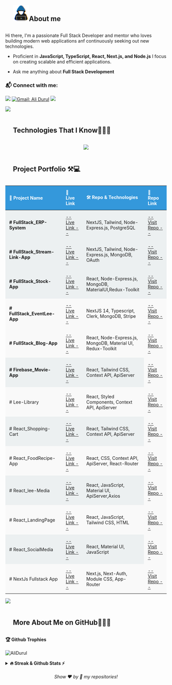 
<!-- <a href="https://git.io/typing-svg">
<img src="https://readme-typing-svg.demolab.com?font=comic+sense&weight=600&size=23&pause=1000&color=1E88E5&vCenter=true&width=800&height=60&lines=Hi,+I+am+Ali;%F0%9F%91%A8%F0%9F%8F%BB%E2%80%8D%F0%9F%92%BB+A+Full+Stack+Developer.;%F0%9F%8E%93+Graduated+from+Software+Engineering.;%F0%9F%92%99+Love+to+learn+new+stuffs." alt="Typing SVG" />
</a> --!>

<!--h2 without bottom border-->
<div id="user-content-toc">
  <ul align="left">
    <summary> <img src = "./assets/img/about_me.gif" width = 50px /><h2 style="display: inline-block">About me</h2></summary>
  </ul>
</div>

<p>Hi there, I'm a passionate Full Stack Developer and mentor who loves building modern web applications anf continuously seeking out new technologies.</p>
 <!-- <picture> <img src="https://www.aalpha.net/wp-content/uploads/2020/12/full-stack-development.gif" align="right"  width = 450px /> </picture> --!>

- Proficient in **JavaScript, TypeScript, React, Next.js, and Node.js** I focus on creating scalable and efficient applications.

- Ask me anything about **Full Stack Development**

### 📬 Connect with me: 
[![](https://img.shields.io/badge/linkedin-%230077B5.svg?&style=for-the-badge&logo=linkedin&logoColor=white)](https://www.linkedin.com/in/ali-durul-851511151/)
[![Gmail: Ali Durul](https://img.shields.io/badge/-gmail-red?style=for-the-badge&logo=Gmail&logoColor=white&link=mailto:alidrl26@gmail.com)](mailto:alidrl26@gmail.com)
![](https://komarev.com/ghpvc/?username=AliDurul&color=blue&style=for-the-badge)

<img src="https://user-images.githubusercontent.com/73097560/115834477-dbab4500-a447-11eb-908a-139a6edaec5c.gif" >

<div id="user-content-toc">
  <ul>
    <summary><h2 style="display: inline-block">Technologies That I Know👨🏻‍💻</h2></summary>
  </ul>
</div>
<!--tech stack icons-->
<p align="center">
  <a href="https://skillicons.dev">
    <img src="https://skillicons.dev/icons?i=html,css,js,ts,react,nextjs,vue,redux,bootstrap,materialui,tailwind,sass,styledcomponents,py,linux,mysql,mongodb,postgres,mysql,firebase,postman,azure,github,gitlab,vercel,vite,git,vscode,figma&perline=15" />
  </a>
</p>

<!--
<div id="user-content-toc">
  <ul>
    <summary><h2 style="display: inline-block">My Projects⚒💻</h2></summary>
  </ul>
</div>


  Project Name       | Repo Link & Technologies     | How does my project look
:-------------------------|-------------------------|------------------------- 
[FullStack_Stock-App](https://mern-stack-stock-app.vercel.app/) | React, Node-Expres.js, MongoDB Material UI, Redux-Toolkit [# Go to Repo](https://github.com/AliDurul/FullStack_Stock-App) | ![stockapp](https://github.com/AliDurul/FullStack-Stock-App/assets/80897590/26627259-cb60-47d9-bd50-8c64f7877254)
[FullStack_Blog-App](https://fullstack-blog-app-c4ay.onrender.com)| React, Node-Expres.js, MongoDB, Material UI, Redux-Toolkit [# Go to Repo](https://github.com/AliDurul/FullStack_Blog-App) | ![blog app](https://github.com/AliDurul/MernStack_Blog-App/assets/80897590/1d78fdb1-5326-4237-b630-097889dbc09a)
[Firebase_Movie-App](https://firebase-movie-app-two.vercel.app)| React, Tailwind CSS, Context Api, ApiServer [# Go to Repo](https://github.com/AliDurul/Firebase-Movie-App)| ![movieapp](https://github.com/AliDurul/Firebase-Movie-App/assets/80897590/89c7bdcd-c9f4-4c47-bbd3-f918e1a09de5)
[Lee-Library](https://tailwind-shopping-cartt.vercel.app)| React, StyledComponent CSS, Context Api, ApiServer [# Go to Repo](https://github.com/AliDurul/Lee-Library) | ![LeeLibrirary](https://github.com/AliDurul/Lee-Library/assets/80897590/76766085-6395-4bbd-a285-6acbaab5bedc)
[React_Shopping-Cart](https://tailwind-shopping-cartt.vercel.app)| React, Tailwind CSS, Context Api, ApiServer [# Go to Repo](https://github.com/AliDurul/Shopping-Cart) | ![shoppingCart](https://github.com/AliDurul/Shopping-Cart/assets/80897590/d492d45f-b971-4a68-817e-a9d18a53cdbb)
[React_FoodRecipe-App](https://food-recipe-app-mu.vercel.app) | React, CSS, Context Api, ApiServer, React-Router [# Go to Repo](https://github.com/AliDurul/Food-Recipe-App) | ![foodrecipe](https://github.com/AliDurul/Food-Recipe-App/assets/80897590/ce752921-a133-468f-a928-d1bc6e3eaa46)
[Reac_lee-Media](https://react-leemedia.vercel.app/) | React, Javascript, Material UI, ApiServer, Axios [# Go to Repo](https://github.com/AliDurul/React_Lee-Media) | ![leeMedia](https://github.com/AliDurul/React_Lee-Media/assets/80897590/ae3fa317-2f15-4494-8a8e-ccbdd662add0)
[React_LandingPage](https://lee-react-hoobank.vercel.app/) | React, Javascript, Tailwind Css, Html [# Go to Repo](https://github.com/AliDurul/React_HooBank) | ![hoobank(1)](https://github.com/AliDurul/React_HooBank/assets/80897590/f6b32f14-d9b9-4e98-83fa-887ec0063d61)
[React_SocialMedia](https://lee-react-socialmedia.vercel.app/) | React, Material UI, Js [# Go to Repo](https://github.com/AliDurul/React_SocialMedia) | ![Video_231216132001](https://github.com/AliDurul/React_SocialMedia/assets/80897590/d793c394-f4c8-4f63-9fc6-489173796d4f)
[NextJs Fullstack App](https://next-fullstack-app-umber.vercel.app/) | Next, Next-Auth, Module CSS, App-Router [# Go to Repo](https://github.com/AliDurul/Next_FullstackApp) | ![nextApp](https://github.com/AliDurul/MernStack_Blog-App/assets/80897590/bd2dc496-e806-4243-b82c-0582e57f9759)

-->

<div id="user-content-toc">
  <ul>
    <summary><h2 style="display: inline-block">Project Portfolio ⚒💻</h2></summary>
  </ul>
</div>
    
  <table style="width:100%; border-collapse: collapse; text-align: left;">
        <thead>
            <tr>
                <th style="padding: 12px; background-color: #3498db; color: white;">🚀 Project Name</th>
                <th style="padding: 12px; background-color: #3498db; color: white;">🔗 Live Link </th>
                <th style="padding: 12px; background-color: #3498db; color: white;">🛠️ Repo & Technologies</th>
                <th style="padding: 12px; background-color: #3498db; color: white;">🔗 Repo Link</th>
            </tr>
        </thead>
        <tbody>
          <tr>
                <td style="padding: 12px; font-weight: bold; background-color: #ecf0f1;"> # FullStack_ERP-System </td>
                <td style="padding: 12px; background-color: #ecf0f1;">
                    <a href="https://strong-concrete-frontend.vercel.app">-- Live Link -- </a>
                </td>
                <td style="padding: 12px; background-color: #ecf0f1;"> NextJS, Tailwind, Node-Express.js, PostgreSQL <br>
                </td>
                <td style="padding: 12px; background-color: #ecf0f1;">
                    <a href="https://github.com/AliDurul/Strong_concrete_Frontend">-- Visit Repo -- </a>
                </td>
            </tr>
          <tr>
                <td style="padding: 12px; font-weight: bold; background-color: #ecf0f1;"> # FullStack_Stream-Link-App </td>
                <td style="padding: 12px; background-color: #ecf0f1;">
                    <a href="https://streamlink-nextjs.vercel.app/">-- Live Link -- </a>
                </td>
                <td style="padding: 12px; background-color: #ecf0f1;"> NextJS, Tailwind, Node-Express.js, MongoDB, OAuth <br>
                </td>
                <td style="padding: 12px; background-color: #ecf0f1;">
                    <a href="https://github.com/AliDurul/NextJs_StreamLink">-- Visit Repo -- </a>
                </td>
            </tr>
            <tr>
                <td style="padding: 12px; font-weight: bold; background-color: #ecf0f1;"> # FullStack_Stock-App </td>
                <td style="padding: 12px; background-color: #ecf0f1;">
                    <a href="https://mern-stack-stock-app.vercel.app/">-- Live Link -- </a>
                </td>
                <td style="padding: 12px; background-color: #ecf0f1;"> React, Node-Express.js, MongoDB,
                    MaterialUI,Redux-Toolkit <br>
                </td>
                <td style="padding: 12px; background-color: #ecf0f1;">
                    <a href="https://github.com/AliDurul/FullStack_Stock-App">-- Visit Repo -- </a>
                </td>
            </tr>
            <tr>
                <td style="padding: 12px; font-weight: bold; background-color: #f9f9f9;"> # FullStack_EventLee-App </td>
                <td style="padding: 12px; background-color: #f9f9f9;">
                    <a href="https://event-lee.vercel.app/">-- Live Link -- </a>
                </td>
                <td style="padding: 12px; background-color: #f9f9f9;"> NextJS 14, Typescript, Clerk, MongoDB, Stripe
                </td>
                <td style="padding: 12px; background-color: #f9f9f9;">
                    <a href="https://github.com/AliDurul/Next_EventLeeApp">-- Visit Repo -- </a>
                </td>
            </tr>
            <tr>
                <td style="padding: 12px; font-weight: bold; background-color: #f9f9f9;"> # FullStack_Blog-App </td>
                <td style="padding: 12px; background-color: #f9f9f9;">
                    <a href="https://fullstack-blog-app-c4ay.onrender.com">-- Live Link -- </a>
                </td>
                <td style="padding: 12px; background-color: #f9f9f9;"> React, Node-Express.js, MongoDB, Material UI,
                    Redux-Toolkit<br>
                </td>
                <td style="padding: 12px; background-color: #f9f9f9;">
                    <a href="https://github.com/AliDurul/FullStack_Blog-App">-- Visit Repo -- </a>
                </td>
            </tr>
            <tr>
                <td style="padding: 12px; font-weight: bold; background-color: #ecf0f1;"> # Firebase_Movie-App </td>
                <td style="padding: 12px; background-color: #ecf0f1;">
                    <a href="https://firebase-movie-app-two.vercel.app">-- Live Link -- </a>
                </td>
                <td style="padding: 12px; background-color: #ecf0f1;"> React, Tailwind CSS, Context API, ApiServer<br>
                </td>
                <td style="padding: 12px; background-color: #f9f9f9;">
                    <a href="https://github.com/AliDurul/FullStack_Blog-App">-- Visit Repo -- </a>
                </td>
            </tr>
            <tr>
                <td style="padding: 12px; background-color: #f9f9f9;"> # Lee-Library </td>
                <td style="padding: 12px; background-color: #f9f9f9;">
                    <a href="https://tailwind-shopping-cartt.vercel.app">-- Live Link -- </a>
                </td>
                <td style="padding: 12px; background-color: #f9f9f9;"> React, Styled Components, Context API,
                    ApiServer<br>
                </td>
                <td style="padding: 12px; background-color: #f9f9f9;">
                    <a href="https://github.com/AliDurul/Lee-Library">-- Visit Repo -- </a>
                </td>
            </tr>
            <tr>
                <td style="padding: 12px; background-color: #ecf0f1;"> # React_Shopping-Cart </td>
                <td style="padding: 12px; background-color: #ecf0f1;">
                    <a href="https://tailwind-shopping-cartt.vercel.app">-- Live Link -- </a>
                </td>
                <td style="padding: 12px; background-color: #ecf0f1;"> React, Tailwind CSS, Context API, ApiServer<br>
                </td>
                <td style="padding: 12px; background-color: #f9f9f9;">
                    <a href="https://github.com/AliDurul/Shopping-Cart">-- Visit Repo -- </a>
                </td>
            </tr>
            <tr>
                <td style="padding: 12px; background-color: #f9f9f9;"> # React_FoodRecipe-App </td>
                <td style="padding: 12px; background-color: #f9f9f9;">
                    <a href="https://food-recipe-app-mu.vercel.app">-- Live Link -- </a>
                </td>
                <td style="padding: 12px; background-color: #f9f9f9;"> React, CSS, Context API, ApiServer,
                    React-Router<br>
                </td>
                <td style="padding: 12px; background-color: #f9f9f9;">
                    <a href="https://github.com/AliDurul/Food-Recipe-App">-- Visit Repo -- </a>
                </td>
            </tr>
            <tr>
                <td style="padding: 12px; background-color: #ecf0f1;"> # React_lee-Media </td>
                <td style="padding: 12px; background-color: #ecf0f1;">
                    <a href="https://react-leemedia.vercel.app/">-- Live Link -- </a>
                </td>
                <td style="padding: 12px; background-color: #ecf0f1;">
                    React, JavaScript, Material UI, ApiServer,Axios <br>
                </td>
                <td style="padding: 12px; background-color: #f9f9f9;">
                    <a href="https://github.com/AliDurul/React_Lee-Media">-- Visit Repo -- </a>
                </td>
            </tr>
            <tr>
                <td style="padding: 12px; background-color: #f9f9f9;"> # React_LandingPage </td>
                <td style="padding: 12px; background-color: #f9f9f9;">
                    <a href="https://lee-react-hoobank.vercel.app/">-- Live Link -- </a>
                </td>
                <td style="padding: 12px; background-color: #f9f9f9;"> React, JavaScript, Tailwind CSS, HTML<br>
                </td>
                <td style="padding: 12px; background-color: #f9f9f9;">
                    <a href="https://github.com/AliDurul/React_HooBank">-- Visit Repo -- </a>
                </td>
            </tr>
            <tr>
                <td style="padding: 12px; background-color: #ecf0f1;"> # React_SocialMedia </td>
                <td style="padding: 12px; background-color: #ecf0f1;">
                    <a href="https://lee-react-socialmedia.vercel.app/">-- Live Link -- </a>
                </td>
                <td style="padding: 12px; background-color: #ecf0f1;"> React, Material UI, JavaScript<br>
                </td>
                <td style="padding: 12px; background-color: #f9f9f9;">
                    <a href="https://github.com/AliDurul/React_SocialMedia">-- Visit Repo -- </a>
                </td>
            </tr>
            <tr>
                <td style="padding: 12px; background-color: #f9f9f9;"> # NextJs Fullstack App </td>
                <td style="padding: 12px; background-color: #f9f9f9;">
                    <a href="https://next-fullstack-app-umber.vercel.app/">-- Live Link -- </a>
                </td>
                <td style="padding: 12px; background-color: #f9f9f9;"> Next.js, Next-Auth, Module CSS, App-Router<br>
                </td>
                <td style="padding: 12px; background-color: #f9f9f9;">
                    <a href="https://github.com/AliDurul/Next_FullstackApp">-- Visit Repo -- </a>
                </td>
            </tr>
        </tbody>
    </table>
    
<img src="https://user-images.githubusercontent.com/73097560/115834477-dbab4500-a447-11eb-908a-139a6edaec5c.gif" >



<div id="user-content-toc">
  <ul>
    <summary><h2 style="display: inline-block"> More About Me on GitHub👨🏻‍💻</h2></summary>
  </ul>
</div>

<b>🏆 Github Trophies</b>
<br><br>
<img align="center" src="https://github-profile-trophy.vercel.app/?username=AliDurul&theme=discord" alt="AliDurul" />

<details>
<summary><b>🔥 Streak & Github Stats ⚡ </b></summary>
<br>
<div style={display:flex ; gap:20}>
  <a  href="https://git.io/streak-stats"><img src="https://streak-stats.demolab.com?user=AliDurul&theme=dark&hide_border=true&date_format=j%20M%5B%20Y%5D" alt="GitHub Streak" /></a>
  <img src="https://github-readme-stats.vercel.app/api?username=AliDurul&show_icons=true&theme=radical&count_private=true" alt="AliDurul" height="200" width="420"/>&nbsp;
  <img src="https://github-readme-stats-eight-pink.vercel.app//api/top-langs/?username=AliDurul&layout=compact&theme=radical" alt="AliDurul" width="400" height="230">
</div>
</details>




  
<h6 align="center">Show ❤️ by 🌟 my repositories!</h6>
